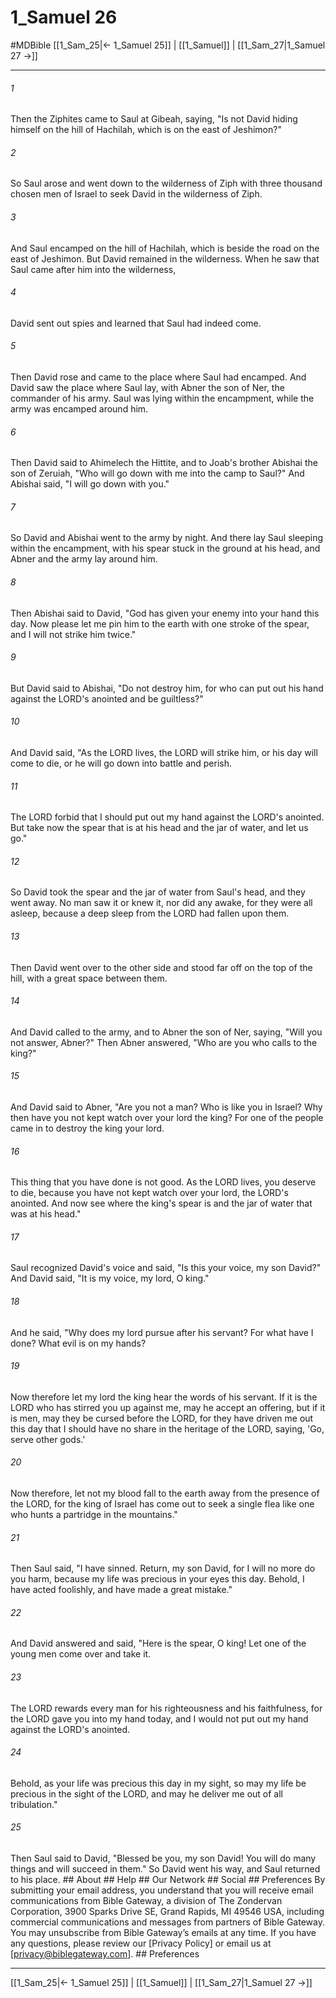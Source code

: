 # 1_Samuel 26
#MDBible
[[1_Sam_25|← 1_Samuel 25]] | [[1_Samuel]] | [[1_Sam_27|1_Samuel 27 →]]

***






###### 1 


Then the Ziphites came to Saul at Gibeah, saying, "Is not David hiding himself on the hill of Hachilah, which is on the east of Jeshimon?" 





###### 2 


So Saul arose and went down to the wilderness of Ziph with three thousand chosen men of Israel to seek David in the wilderness of Ziph. 





###### 3 


And Saul encamped on the hill of Hachilah, which is beside the road on the east of Jeshimon. But David remained in the wilderness. When he saw that Saul came after him into the wilderness, 





###### 4 


David sent out spies and learned that Saul had indeed come. 





###### 5 


Then David rose and came to the place where Saul had encamped. And David saw the place where Saul lay, with Abner the son of Ner, the commander of his army. Saul was lying within the encampment, while the army was encamped around him. 





###### 6 


Then David said to Ahimelech the Hittite, and to Joab's brother Abishai the son of Zeruiah, "Who will go down with me into the camp to Saul?" And Abishai said, "I will go down with you." 





###### 7 


So David and Abishai went to the army by night. And there lay Saul sleeping within the encampment, with his spear stuck in the ground at his head, and Abner and the army lay around him. 





###### 8 


Then Abishai said to David, "God has given your enemy into your hand this day. Now please let me pin him to the earth with one stroke of the spear, and I will not strike him twice." 





###### 9 


But David said to Abishai, "Do not destroy him, for who can put out his hand against the LORD's anointed and be guiltless?" 





###### 10 


And David said, "As the LORD lives, the LORD will strike him, or his day will come to die, or he will go down into battle and perish. 





###### 11 


The LORD forbid that I should put out my hand against the LORD's anointed. But take now the spear that is at his head and the jar of water, and let us go." 





###### 12 


So David took the spear and the jar of water from Saul's head, and they went away. No man saw it or knew it, nor did any awake, for they were all asleep, because a deep sleep from the LORD had fallen upon them. 





###### 13 


Then David went over to the other side and stood far off on the top of the hill, with a great space between them. 





###### 14 


And David called to the army, and to Abner the son of Ner, saying, "Will you not answer, Abner?" Then Abner answered, "Who are you who calls to the king?" 





###### 15 


And David said to Abner, "Are you not a man? Who is like you in Israel? Why then have you not kept watch over your lord the king? For one of the people came in to destroy the king your lord. 





###### 16 


This thing that you have done is not good. As the LORD lives, you deserve to die, because you have not kept watch over your lord, the LORD's anointed. And now see where the king's spear is and the jar of water that was at his head." 





###### 17 


Saul recognized David's voice and said, "Is this your voice, my son David?" And David said, "It is my voice, my lord, O king." 





###### 18 


And he said, "Why does my lord pursue after his servant? For what have I done? What evil is on my hands? 





###### 19 


Now therefore let my lord the king hear the words of his servant. If it is the LORD who has stirred you up against me, may he accept an offering, but if it is men, may they be cursed before the LORD, for they have driven me out this day that I should have no share in the heritage of the LORD, saying, 'Go, serve other gods.' 





###### 20 


Now therefore, let not my blood fall to the earth away from the presence of the LORD, for the king of Israel has come out to seek a single flea like one who hunts a partridge in the mountains." 





###### 21 


Then Saul said, "I have sinned. Return, my son David, for I will no more do you harm, because my life was precious in your eyes this day. Behold, I have acted foolishly, and have made a great mistake." 





###### 22 


And David answered and said, "Here is the spear, O king! Let one of the young men come over and take it. 





###### 23 


The LORD rewards every man for his righteousness and his faithfulness, for the LORD gave you into my hand today, and I would not put out my hand against the LORD's anointed. 





###### 24 


Behold, as your life was precious this day in my sight, so may my life be precious in the sight of the LORD, and may he deliver me out of all tribulation." 





###### 25 


Then Saul said to David, "Blessed be you, my son David! You will do many things and will succeed in them." So David went his way, and Saul returned to his place. ## About ## Help ## Our Network ## Social ## Preferences By submitting your email address, you understand that you will receive email communications from Bible Gateway, a division of The Zondervan Corporation, 3900 Sparks Drive SE, Grand Rapids, MI 49546 USA, including commercial communications and messages from partners of Bible Gateway. You may unsubscribe from Bible Gateway&rsquo;s emails at any time. If you have any questions, please review our [Privacy Policy] or email us at [privacy@biblegateway.com]. ## Preferences

***

[[1_Sam_25|← 1_Samuel 25]] | [[1_Samuel]] | [[1_Sam_27|1_Samuel 27 →]]
